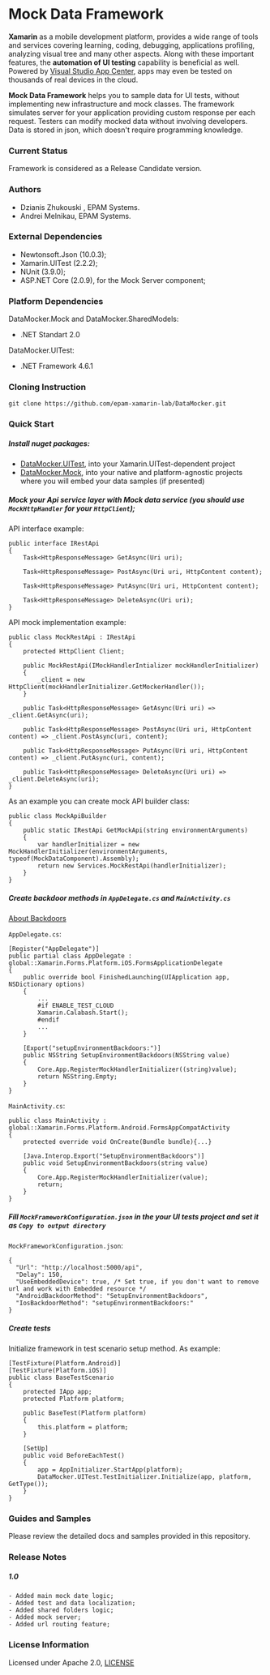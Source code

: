 # Mock Data Framework

**Xamarin** as a mobile development platform, provides a wide range of tools and services covering learning, coding, debugging, applications profiling, analyzing visual tree and many other aspects. Along with these important features, the **automation of UI testing** capability is beneficial as well. Powered by [Visual Studio App Center](https://appcenter.ms), apps may even be tested on thousands of real devices in the cloud.

**Mock Data Framework** helps you to sample data for UI tests, without implementing new infrastructure and mock classes. The framework simulates server for your application providing custom response per each request. Testers can modify mocked data without involving developers. Data is stored in json, which doesn't require programming knowledge.

### Current Status

Framework is considered as a Release Candidate version.

### Authors

- Dzianis Zhukouski , EPAM Systems.
- Andrei Melnikau, EPAM Systems.

### External Dependencies

- Newtonsoft.Json (10.0.3);
- Xamarin.UITest (2.2.2);
- NUnit (3.9.0);
- ASP.NET Core (2.0.9), for the Mock Server component;

### Platform Dependencies

DataMocker.Mock and DataMocker.SharedModels:
- .NET Standart 2.0

DataMocker.UITest:
- .NET Framework 4.6.1

### Cloning Instruction

```
git clone https://github.com/epam-xamarin-lab/DataMocker.git
```

### Quick Start

##### Install nuget packages:

- [DataMocker.UITest](https://www.nuget.org/packages/DataMocker.UITest/), into your Xamarin.UITest-dependent project
- [DataMocker.Mock](https://www.nuget.org/packages/DataMocker.Mock/), into your native and platform-agnostic projects where you will embed your data samples (if presented)

##### Mock your Api service layer with Mock data service (you should use `MockHttpHandler` for your `HttpClient`);

API interface example:
``` 
public interface IRestApi
{
    Task<HttpResponseMessage> GetAsync(Uri uri);

    Task<HttpResponseMessage> PostAsync(Uri uri, HttpContent content);

    Task<HttpResponseMessage> PutAsync(Uri uri, HttpContent content);

    Task<HttpResponseMessage> DeleteAsync(Uri uri);
}
```

API mock implementation example:
```
public class MockRestApi : IRestApi
{
    protected HttpClient Client;
    
    public MockRestApi(IMockHandlerIntializer mockHandlerInitializer)
    {
        _client = new HttpClient(mockHandlerInitializer.GetMockerHandler());
    }

    public Task<HttpResponseMessage> GetAsync(Uri uri) => _client.GetAsync(uri);

    public Task<HttpResponseMessage> PostAsync(Uri uri, HttpContent content) => _client.PostAsync(uri, content);

    public Task<HttpResponseMessage> PutAsync(Uri uri, HttpContent content) => _client.PutAsync(uri, content);

    public Task<HttpResponseMessage> DeleteAsync(Uri uri) => _client.DeleteAsync(uri);
}
```

As an example you can create mock API builder class:
```
public class MockApiBuilder
{
    public static IRestApi GetMockApi(string environmentArguments)
    {
        var handlerInitializer = new MockHandlerInitializer(environmentArguments, typeof(MockDataComponent).Assembly);
        return new Services.MockRestApi(handlerInitializer);
    }
}
```

##### Create backdoor methods in `AppDelegate.cs` and `MainActivity.cs`
[About Backdoors](https://developer.xamarin.com/guides/testcloud/uitest/working-with/backdoors/)

`AppDelegate.cs`:
```
[Register("AppDelegate")]
public partial class AppDelegate : global::Xamarin.Forms.Platform.iOS.FormsApplicationDelegate
{
    public override bool FinishedLaunching(UIApplication app, NSDictionary options)
    {
        ...
        #if ENABLE_TEST_CLOUD
        Xamarin.Calabash.Start();
        #endif
        ...
    }

    [Export("setupEnvironmentBackdoors:")]
    public NSString SetupEnvironmentBackdoors(NSString value)
    {
        Core.App.RegisterMockHandlerInitializer((string)value);
        return NSString.Empty;
    }
}
```

`MainActivity.cs`:
```
public class MainActivity : global::Xamarin.Forms.Platform.Android.FormsAppCompatActivity
{
    protected override void OnCreate(Bundle bundle){...}

    [Java.Interop.Export("SetupEnvironmentBackdoors")]
    public void SetupEnvironmentBackdoors(string value)
    {
        Core.App.RegisterMockHandlerInitializer(value);
        return;
    }
}
```

##### Fill `MockFrameworkConfiguration.json` in the your UI tests project and set it as `Copy to output directory`
`MockFrameworkConfiguration.json`:
```
{
  "Url": "http://localhost:5000/api",
  "Delay": 150,
  "UseEmbeddedDevice": true, /* Set true, if you don't want to remove url and work with Embedded resource */
  "AndroidBackdoorMethod": "SetupEnvironmentBackdoors",
  "IosBackdoorMethod": "setupEnvironmentBackdoors:"
}
```

##### Create tests

Initialize framework in test scenario setup method. As example:
```
[TestFixture(Platform.Android)]
[TestFixture(Platform.iOS)]
public class BaseTestScenario 
{
    protected IApp app;
    protected Platform platform;

    public BaseTest(Platform platform)
    {
        this.platform = platform;
    }

    [SetUp]
    public void BeforeEachTest()
    {
        app = AppInitializer.StartApp(platform);
        DataMocker.UITest.TestInitializer.Initialize(app, platform, GetType());
    }
}
```

### Guides and Samples

Please review the detailed docs and samples provided in this repository.

### Release Notes

##### 1.0
    - Added main mock date logic;
    - Added test and data localization;
    - Added shared folders logic;
    - Added mock server;
    - Added url routing feature; 

### License Information

Licensed under Apache 2.0, [LICENSE](https://github.com/epam-xamarin-lab/DataMocker/blob/master/LICENSE)

